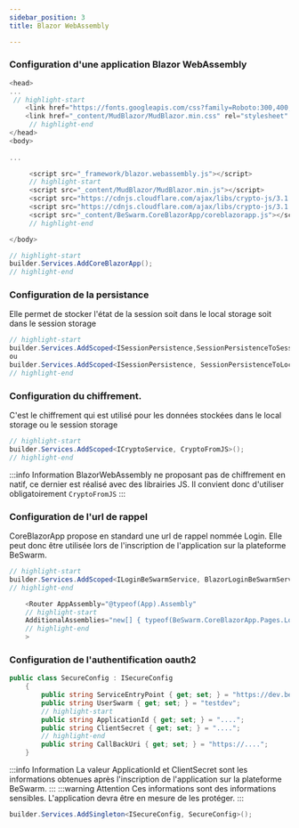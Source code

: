 ```yaml
---
sidebar_position: 3
title: Blazor WebAssembly

---
```


### Configuration d'une application Blazor WebAssembly

```csharp title="wwwroot/index.html"
<head>
...
 // highlight-start
	<link href="https://fonts.googleapis.com/css?family=Roboto:300,400,500,700&display=swap" rel="stylesheet" />
	<link href="_content/MudBlazor/MudBlazor.min.css" rel="stylesheet" />
	 // highlight-end
</head>
<body>
	
...

	 <script src="_framework/blazor.webassembly.js"></script>
     // highlight-start
	 <script src="_content/MudBlazor/MudBlazor.min.js"></script>
	 <script src="https://cdnjs.cloudflare.com/ajax/libs/crypto-js/3.1.2/rollups/aes.js"></script>
     <script src="https://cdnjs.cloudflare.com/ajax/libs/crypto-js/3.1.2/rollups/pbkdf2.js"></script>
     <script src="_content/BeSwarm.CoreBlazorApp/coreblazorapp.js"></script>
	 // highlight-end

</body>
```

```csharp title="program.cs"
// highlight-start
builder.Services.AddCoreBlazorApp();
// highlight-end
```
### Configuration de  la persistance
Elle permet de stocker l'état de la session soit dans le local storage soit dans le session storage
```csharp title="program.cs"
// highlight-start
builder.Services.AddScoped<ISessionPersistence,SessionPersistenceToSessionWeb>();
ou
builder.Services.AddScoped<ISessionPersistence, SessionPersistenceToLocalWeb>();
// highlight-end
```
### Configuration du chiffrement.
C'est le chiffrement qui est utilisé pour les données stockées dans le local storage ou le session storage
```csharp title="program.cs"
// highlight-start
builder.Services.AddScoped<ICryptoService, CryptoFromJS>();
// highlight-end
```
:::info Information
BlazorWebAssembly ne proposant pas de chiffrement en natif, ce dernier est réalisé avec des librairies JS.
Il convient donc d'utiliser obligatoirement `CryptoFromJS`
:::

### Configuration de  l'url de rappel 
CoreBlazorApp propose en standard une url de rappel nommée Login. Elle peut donc être utilisée lors de l'inscription de l'application sur la plateforme BeSwarm.
```csharp title="program.cs"
// highlight-start
builder.Services.AddScoped<ILoginBeSwarmService, BlazorLoginBeSwarmService>();
// highlight-end
```
```csharp title="App.razor"
    <Router AppAssembly="@typeof(App).Assembly" 
	// highlight-start
	AdditionalAssemblies="new[] { typeof(BeSwarm.CoreBlazorApp.Pages.Login).Assembly}"
	// highlight-end
	>
```

### Configuration de  l'authentification oauth2
```csharp 
public class SecureConfig : ISecureConfig
	{
		public string ServiceEntryPoint { get; set; } = "https://dev.beswarm.net";
		public string UserSwarm { get; set; } = "testdev";
		// highlight-start
		public string ApplicationId { get; set; } = "....";
		public string ClientSecret { get; set; } = "....";
		// highlight-end
		public string CallBackUri { get; set; } = "https://....";
	}
```
:::info Information
La valeur ApplicationId et ClientSecret sont les informations obtenues après l'inscription de l'application sur la plateforme BeSwarm.
:::
:::warning Attention
Ces informations sont des informations sensibles. L'application devra être en mesure de les protéger.
:::

```csharp title="program.cs"
builder.Services.AddSingleton<ISecureConfig, SecureConfig>();

```
